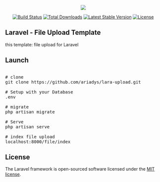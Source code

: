 <p align="center"><img src="https://laravel.com/assets/img/components/logo-laravel.svg"></p>

<p align="center">
<a href="https://travis-ci.org/laravel/framework"><img src="https://travis-ci.org/laravel/framework.svg" alt="Build Status"></a>
<a href="https://packagist.org/packages/laravel/framework"><img src="https://poser.pugx.org/laravel/framework/d/total.svg" alt="Total Downloads"></a>
<a href="https://packagist.org/packages/laravel/framework"><img src="https://poser.pugx.org/laravel/framework/v/stable.svg" alt="Latest Stable Version"></a>
<a href="https://packagist.org/packages/laravel/framework"><img src="https://poser.pugx.org/laravel/framework/license.svg" alt="License"></a>
</p>

## Laravel - File Upload Template

this template: file upload for Laravel


## Launch

<pre> 
<span class="pl-c"><span class="pl-c">#</span> clone</span>
git clone https://github.com/ariadys/lara-upload.git

<span class="pl-c"><span class="pl-c">#</span> Setup with your Database</span>
.env 

<span class="pl-c"><span class="pl-c">#</span> migrate</span>
php artisan migrate

<span class="pl-c"><span class="pl-c">#</span> Serve</span>
php artisan serve

<span class="pl-c"><span class="pl-c">#</span> index file upload</span>
localhost:8000/file/index
</pre>


## License

The Laravel framework is open-sourced software licensed under the [MIT license](https://opensource.org/licenses/MIT).
